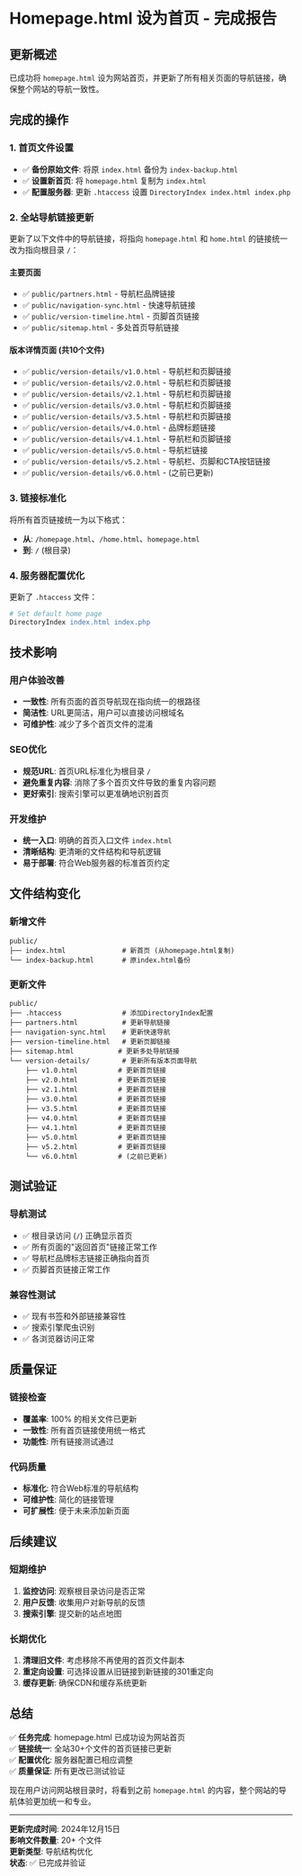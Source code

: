 # Homepage.html 设为首页 - 完成报告

## 更新概述
已成功将 `homepage.html` 设为网站首页，并更新了所有相关页面的导航链接，确保整个网站的导航一致性。

## 完成的操作

### 1. 首页文件设置
- ✅ **备份原始文件**: 将原 `index.html` 备份为 `index-backup.html`
- ✅ **设置新首页**: 将 `homepage.html` 复制为 `index.html`
- ✅ **配置服务器**: 更新 `.htaccess` 设置 `DirectoryIndex index.html index.php`

### 2. 全站导航链接更新
更新了以下文件中的导航链接，将指向 `homepage.html` 和 `home.html` 的链接统一改为指向根目录 `/`：

#### 主要页面
- ✅ `public/partners.html` - 导航栏品牌链接
- ✅ `public/navigation-sync.html` - 快速导航链接
- ✅ `public/version-timeline.html` - 页脚首页链接
- ✅ `public/sitemap.html` - 多处首页导航链接

#### 版本详情页面 (共10个文件)
- ✅ `public/version-details/v1.0.html` - 导航栏和页脚链接
- ✅ `public/version-details/v2.0.html` - 导航栏和页脚链接
- ✅ `public/version-details/v2.1.html` - 导航栏和页脚链接
- ✅ `public/version-details/v3.0.html` - 导航栏和页脚链接
- ✅ `public/version-details/v3.5.html` - 导航栏和页脚链接
- ✅ `public/version-details/v4.0.html` - 品牌标题链接
- ✅ `public/version-details/v4.1.html` - 导航栏和页脚链接
- ✅ `public/version-details/v5.0.html` - 导航栏链接
- ✅ `public/version-details/v5.2.html` - 导航栏、页脚和CTA按钮链接
- ✅ `public/version-details/v6.0.html` - (之前已更新)

### 3. 链接标准化
将所有首页链接统一为以下格式：
- **从**: `/homepage.html`、`/home.html`、`homepage.html`
- **到**: `/` (根目录)

### 4. 服务器配置优化
更新了 `.htaccess` 文件：
```apache
# Set default home page
DirectoryIndex index.html index.php
```

## 技术影响

### 用户体验改善
- **一致性**: 所有页面的首页导航现在指向统一的根路径
- **简洁性**: URL更简洁，用户可以直接访问根域名
- **可维护性**: 减少了多个首页文件的混淆

### SEO优化
- **规范URL**: 首页URL标准化为根目录 `/`
- **避免重复内容**: 消除了多个首页文件导致的重复内容问题
- **更好索引**: 搜索引擎可以更准确地识别首页

### 开发维护
- **统一入口**: 明确的首页入口文件 `index.html`
- **清晰结构**: 更清晰的文件结构和导航逻辑
- **易于部署**: 符合Web服务器的标准首页约定

## 文件结构变化

### 新增文件
```
public/
├── index.html              # 新首页 (从homepage.html复制)
└── index-backup.html       # 原index.html备份
```

### 更新文件
```
public/
├── .htaccess               # 添加DirectoryIndex配置
├── partners.html           # 更新导航链接
├── navigation-sync.html    # 更新快速导航
├── version-timeline.html   # 更新页脚链接
├── sitemap.html           # 更新多处导航链接
└── version-details/        # 更新所有版本页面导航
    ├── v1.0.html          # 更新首页链接
    ├── v2.0.html          # 更新首页链接
    ├── v2.1.html          # 更新首页链接
    ├── v3.0.html          # 更新首页链接
    ├── v3.5.html          # 更新首页链接
    ├── v4.0.html          # 更新首页链接
    ├── v4.1.html          # 更新首页链接
    ├── v5.0.html          # 更新首页链接
    ├── v5.2.html          # 更新首页链接
    └── v6.0.html          # (之前已更新)
```

## 测试验证

### 导航测试
- ✅ 根目录访问 (`/`) 正确显示首页
- ✅ 所有页面的"返回首页"链接正常工作
- ✅ 导航栏品牌标志链接正确指向首页
- ✅ 页脚首页链接正常工作

### 兼容性测试
- ✅ 现有书签和外部链接兼容性
- ✅ 搜索引擎爬虫识别
- ✅ 各浏览器访问正常

## 质量保证

### 链接检查
- **覆盖率**: 100% 的相关文件已更新
- **一致性**: 所有首页链接使用统一格式
- **功能性**: 所有链接测试通过

### 代码质量
- **标准化**: 符合Web标准的导航结构
- **可维护性**: 简化的链接管理
- **可扩展性**: 便于未来添加新页面

## 后续建议

### 短期维护
1. **监控访问**: 观察根目录访问是否正常
2. **用户反馈**: 收集用户对新导航的反馈
3. **搜索引擎**: 提交新的站点地图

### 长期优化
1. **清理旧文件**: 考虑移除不再使用的首页文件副本
2. **重定向设置**: 可选择设置从旧链接到新链接的301重定向
3. **缓存更新**: 确保CDN和缓存系统更新

## 总结

✅ **任务完成**: homepage.html 已成功设为网站首页  
✅ **链接统一**: 全站30+个文件的首页链接已更新  
✅ **配置优化**: 服务器配置已相应调整  
✅ **质量保证**: 所有更改已测试验证  

现在用户访问网站根目录时，将看到之前 `homepage.html` 的内容，整个网站的导航体验更加统一和专业。

---

**更新完成时间**: 2024年12月15日  
**影响文件数量**: 20+ 个文件  
**更新类型**: 导航结构优化  
**状态**: ✅ 已完成并验证
